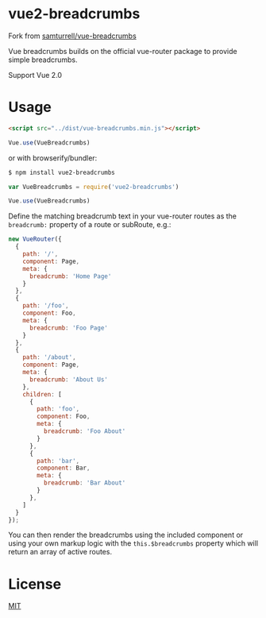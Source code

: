 # vue2-breadcrumbs
Fork from [samturrell/vue-breadcrumbs](https://github.com/samturrell/vue-breadcrumbs)

Vue breadcrumbs builds on the official vue-router package to provide simple breadcrumbs.

Support Vue 2.0

# Usage

```html
<script src="../dist/vue-breadcrumbs.min.js"></script>
```

```js
Vue.use(VueBreadcrumbs)
```

or with browserify/bundler:

```sh
$ npm install vue2-breadcrumbs
```

```js
var VueBreadcrumbs = require('vue2-breadcrumbs')

Vue.use(VueBreadcrumbs)
```

Define the matching breadcrumb text in your vue-router routes as the `breadcrumb:` property of a route or subRoute, e.g.:

```js
new VueRouter({
  {
    path: '/',
    component: Page,
    meta: {
      breadcrumb: 'Home Page'
    }
  },
  {
    path: '/foo',
    component: Foo,
    meta: {
      breadcrumb: 'Foo Page'
    }
  },
  {
    path: '/about',
    component: Page,
    meta: {
      breadcrumb: 'About Us'
    },
    children: [
      {
        path: 'foo',
        component: Foo,
        meta: {
          breadcrumb: 'Foo About'
        }
      },
      {
        path: 'bar',
        component: Bar,
        meta: {
          breadcrumb: 'Bar About'
        }
      },
    ]
  }
});
```

You can then render the breadcrumbs using the included <breadcrumbs> component or using your own markup logic with the `this.$breadcrumbs` property which will return an array of active routes.

# License

[MIT](http://opensource.org/licenses/MIT)
